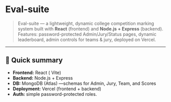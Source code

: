# Eval-suite

> Eval-suite — a lightweight, dynamic college competition marking system built with **React** (frontend) and **Node.js + Express** (backend).  
> Features: password-protected Admin/Jury/Status pages, dynamic leaderboard, admin controls for teams & jury, deployed on Vercel.

---

## 🚀 Quick summary
- **Frontend:** React ( Vite)
- **Backend:** Node.js + Express
- **DB:** MongoDB (Atlas) —schemas for Admin, Jury, Team, and Scores
- **Deployment:** Vercel (frontend +  backend)
- **Auth:** simple password-protected roles.



